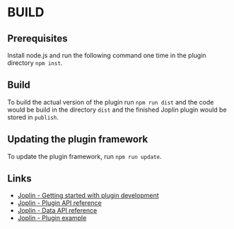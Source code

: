 # BUILD

## Prerequisites

Install node.js and run the following command one time in the plugin directory `npm inst`.

## Build

To build the actual version of the plugin run `npm run dist` and the code would be build in the directory `dist` and the finished Joplin plugin would be stored in `publish`.

## Updating the plugin framework

To update the plugin framework, run `npm run update`.

## Links

- [Joplin - Getting started with plugin development](https://joplinapp.org/help/api/get_started/plugins)
- [Joplin - Plugin API reference](https://joplinapp.org/api/references/plugin_api/classes/joplin.html)
- [Joplin - Data API reference](https://joplinapp.org/help/api/references/rest_api)
- [Joplin - Plugin example](https://github.com/laurent22/joplin/tree/dev/packages/app-cli/tests/support/plugins/toc/)
